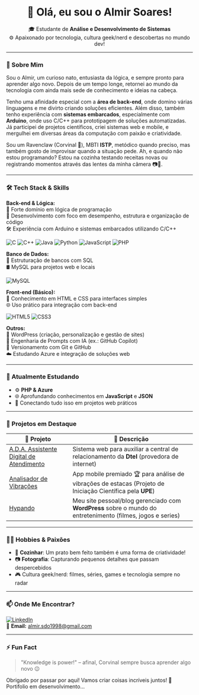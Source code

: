 <h1 align="center">👋 Olá, eu sou o Almir Soares!</h1>

<p align="center">
  🎓 Estudante de <strong>Análise e Desenvolvimento de Sistemas</strong> <br>
  ⚙️ Apaixonado por tecnologia, cultura geek/nerd e descobertas no mundo dev!
</p>

---

### 🧩 Sobre Mim

Sou o Almir, um curioso nato, entusiasta da lógica, e sempre pronto para aprender algo novo. Depois de um tempo longe, retornei ao mundo da tecnologia com ainda mais sede de conhecimento e ideias na cabeça.

Tenho uma afinidade especial com a **área de back-end**, onde domino várias linguagens e me divirto criando soluções eficientes. Além disso, também tenho experiência com **sistemas embarcados**, especialmente com **Arduino**, onde uso C/C++ para prototipagem de soluções automatizadas. Já participei de projetos científicos, criei sistemas web e mobile, e mergulhei em diversas áreas da computação com paixão e criatividade.

Sou um Ravenclaw (Corvinal 🦅), MBTI **ISTP**, metódico quando preciso, mas também gosto de improvisar quando a situação pede. Ah, e quando não estou programando? Estou na cozinha testando receitas novas ou registrando momentos através das lentes da minha câmera 📷🍳.

---

### 🛠️ Tech Stack & Skills

**Back-end & Lógica:**  
📌 Forte domínio em lógica de programação  
🧠 Desenvolvimento com foco em desempenho, estrutura e organização de código  
🛠️ Experiência com Arduino e sistemas embarcados utilizando C/C++

![C](https://img.shields.io/badge/-C-00599C?style=for-the-badge&logo=c&logoColor=white)
![C++](https://img.shields.io/badge/-C++-00599C?style=for-the-badge&logo=cplusplus&logoColor=white)
![Java](https://img.shields.io/badge/-Java-007396?style=for-the-badge&logo=java&logoColor=white)
![Python](https://img.shields.io/badge/-Python-3776AB?style=for-the-badge&logo=python&logoColor=white)
![JavaScript](https://img.shields.io/badge/-JavaScript-F7DF1E?style=for-the-badge&logo=javascript&logoColor=black)
![PHP](https://img.shields.io/badge/-PHP-777BB4?style=for-the-badge&logo=php&logoColor=white)

**Banco de Dados:**  
📂 Estruturação de bancos com SQL  
🛢️ MySQL para projetos web e locais

![MySQL](https://img.shields.io/badge/-MySQL-4479A1?style=for-the-badge&logo=mysql&logoColor=white)

**Front-end (Básico):**  
🧱 Conhecimento em HTML e CSS para interfaces simples  
🌐 Uso prático para integração com back-end

![HTML5](https://img.shields.io/badge/-HTML5-E34F26?style=for-the-badge&logo=html5&logoColor=white)
![CSS3](https://img.shields.io/badge/-CSS3-1572B6?style=for-the-badge&logo=css3&logoColor=white)

**Outros:**  
🔧 WordPress (criação, personalização e gestão de sites)  
🤖 Engenharia de Prompts com IA (ex.: GitHub Copilot)  
🔄 Versionamento com Git e GitHub  
☁️ Estudando Azure e integração de soluções web

---

### 🌱 Atualmente Estudando

- ⚙️ **PHP & Azure**
- 🌐 Aprofundando conhecimentos em **JavaScript** e **JSON**
- 🔌 Conectando tudo isso em projetos web práticos

---

### 🌟 Projetos em Destaque

| 📌 Projeto | 🔎 Descrição |
|------------|--------------|
| [A.D.A. Assistente Digital de Atendimento](https://github.com/seu-usuario/A.D.A.Assistente_Digital_Atendimento) | Sistema web para auxiliar a central de relacionamento da **Dtel** (provedora de internet) |
| [Analisador de Vibrações](https://github.com/seu-usuario/AnalisadorDeVibracoes) | App mobile premiado 🏆 para análise de vibrações de estacas (Projeto de Iniciação Científica pela **UPE**) |
| [Hypando](https://hypando.com.br) | Meu site pessoal/blog gerenciado com **WordPress** sobre o mundo do entretenimento (filmes, jogos e series)|

---

### 👨‍🍳 Hobbies & Paixões

- 🍳 **Cozinhar**: Um prato bem feito também é uma forma de criatividade!
- 📷 **Fotografia**: Capturando pequenos detalhes que passam despercebidos
- 🎮 Cultura geek/nerd: filmes, séries, games e tecnologia sempre no radar

---

### 📫 Onde Me Encontrar?  

[![LinkedIn](https://img.shields.io/badge/-LinkedIn-0A66C2?style=for-the-badge&logo=linkedin&logoColor=white)](https://www.linkedin.com/in/almir-soares-aso)  
📧 **Email:** almir.sdo1998@gmail.com

---

### ⚡ Fun Fact  

> "Knowledge is power!" – afinal, Corvinal sempre busca aprender algo novo 😉  

Obrigado por passar por aqui! Vamos criar coisas incríveis juntos! 🚀
Portifolio em desenvolvimento...
